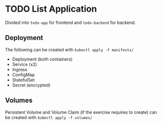 # TODO List Application

Divided into `todo-app` for frontend and `todo-backend` for backend.

## Deployment

The following can be created with `kubectl apply -f manifests/`

- Deployment (both containers)
- Service (x2)
- Ingress
- ConfigMap
- StatefulSet
- Secret (encrypted)

## Volumes

Persistent Volume and Volume Claim (if the exercise requires to create) can be created with `kubectl apply -f volumes/`

